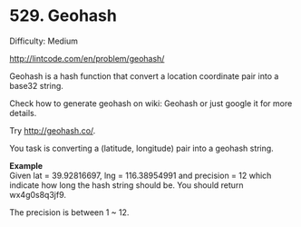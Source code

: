 # 529. Geohash

Difficulty: Medium

http://lintcode.com/en/problem/geohash/

Geohash is a hash function that convert a location coordinate pair into a base32 string.

Check how to generate geohash on wiki: Geohash or just google it for more details.

Try http://geohash.co/.

You task is converting a (latitude, longitude) pair into a geohash string.

**Example**  
Given lat = 39.92816697, lng = 116.38954991 and precision = 12 which indicate how long the hash string should be. You should return wx4g0s8q3jf9.

The precision is between 1 ~ 12.

